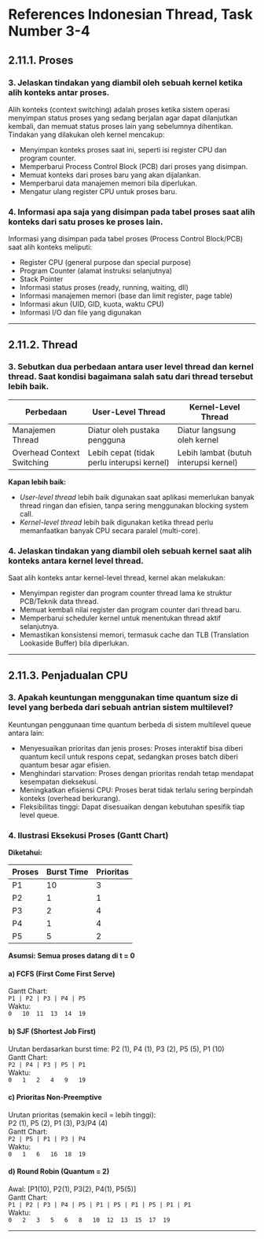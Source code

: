 # References Indonesian Thread, Task Number 3-4

## 2.11.1. Proses

### 3. Jelaskan tindakan yang diambil oleh sebuah kernel ketika alih konteks antar proses.
Alih konteks (context switching) adalah proses ketika sistem operasi menyimpan status proses yang sedang berjalan agar dapat dilanjutkan kembali, dan memuat status proses lain yang sebelumnya dihentikan. Tindakan yang dilakukan oleh kernel mencakup:
- Menyimpan konteks proses saat ini, seperti isi register CPU dan program counter.
- Memperbarui Process Control Block (PCB) dari proses yang disimpan.
- Memuat konteks dari proses baru yang akan dijalankan.
- Memperbarui data manajemen memori bila diperlukan.
- Mengatur ulang register CPU untuk proses baru.

### 4. Informasi apa saja yang disimpan pada tabel proses saat alih konteks dari satu proses ke proses lain.
Informasi yang disimpan pada tabel proses (Process Control Block/PCB) saat alih konteks meliputi:
- Register CPU (general purpose dan special purpose)
- Program Counter (alamat instruksi selanjutnya)
- Stack Pointer
- Informasi status proses (ready, running, waiting, dll)
- Informasi manajemen memori (base dan limit register, page table)
- Informasi akun (UID, GID, kuota, waktu CPU)
- Informasi I/O dan file yang digunakan

---

## 2.11.2. Thread

### 3. Sebutkan dua perbedaan antara user level thread dan kernel thread. Saat kondisi bagaimana salah satu dari thread tersebut lebih baik.
| Perbedaan                   | User-Level Thread                          | Kernel-Level Thread                       |
|----------------------------|--------------------------------------------|-------------------------------------------|
| Manajemen Thread           | Diatur oleh pustaka pengguna               | Diatur langsung oleh kernel               |
| Overhead Context Switching | Lebih cepat (tidak perlu interupsi kernel) | Lebih lambat (butuh interupsi kernel)     |

**Kapan lebih baik:**
- *User-level thread* lebih baik digunakan saat aplikasi memerlukan banyak thread ringan dan efisien, tanpa sering menggunakan blocking system call.
- *Kernel-level thread* lebih baik digunakan ketika thread perlu memanfaatkan banyak CPU secara paralel (multi-core).

### 4. Jelaskan tindakan yang diambil oleh sebuah kernel saat alih konteks antara kernel level thread.
Saat alih konteks antar kernel-level thread, kernel akan melakukan:
- Menyimpan register dan program counter thread lama ke struktur PCB/Teknik data thread.
- Memuat kembali nilai register dan program counter dari thread baru.
- Memperbarui scheduler kernel untuk menentukan thread aktif selanjutnya.
- Memastikan konsistensi memori, termasuk cache dan TLB (Translation Lookaside Buffer) bila diperlukan.

---

## 2.11.3. Penjadualan CPU

### 3. Apakah keuntungan menggunakan time quantum size di level yang berbeda dari sebuah antrian sistem multilevel?
Keuntungan penggunaan time quantum berbeda di sistem multilevel queue antara lain:
- Menyesuaikan prioritas dan jenis proses: Proses interaktif bisa diberi quantum kecil untuk respons cepat, sedangkan proses batch diberi quantum besar agar efisien.
- Menghindari starvation: Proses dengan prioritas rendah tetap mendapat kesempatan dieksekusi.
- Meningkatkan efisiensi CPU: Proses berat tidak terlalu sering berpindah konteks (overhead berkurang).
- Fleksibilitas tinggi: Dapat disesuaikan dengan kebutuhan spesifik tiap level queue.

### 4. Ilustrasi Eksekusi Proses (Gantt Chart)

**Diketahui:**

| Proses | Burst Time | Prioritas |
|--------|------------|-----------|
| P1     | 10         | 3         |
| P2     | 1          | 1         |
| P3     | 2          | 4         |
| P4     | 1          | 4         |
| P5     | 5          | 2         |

**Asumsi: Semua proses datang di t = 0**

#### a) FCFS (First Come First Serve)
Gantt Chart:  
`P1 | P2 | P3 | P4 | P5`  
Waktu:  
`0   10  11  13  14  19`

#### b) SJF (Shortest Job First)
Urutan berdasarkan burst time: P2 (1), P4 (1), P3 (2), P5 (5), P1 (10)  
Gantt Chart:  
`P2 | P4 | P3 | P5 | P1`  
Waktu:  
`0   1   2   4   9   19`

#### c) Prioritas Non-Preemptive
Urutan prioritas (semakin kecil = lebih tinggi):  
P2 (1), P5 (2), P1 (3), P3/P4 (4)  
Gantt Chart:  
`P2 | P5 | P1 | P3 | P4`  
Waktu:  
`0   1   6   16  18  19`

#### d) Round Robin (Quantum = 2)
Awal: [P1(10), P2(1), P3(2), P4(1), P5(5)]  
Gantt Chart:  
`P1 | P2 | P3 | P4 | P5 | P1 | P5 | P1 | P5 | P1 | P1`  
Waktu:  
`0   2   3   5   6   8   10  12  13  15  17  19`

---

